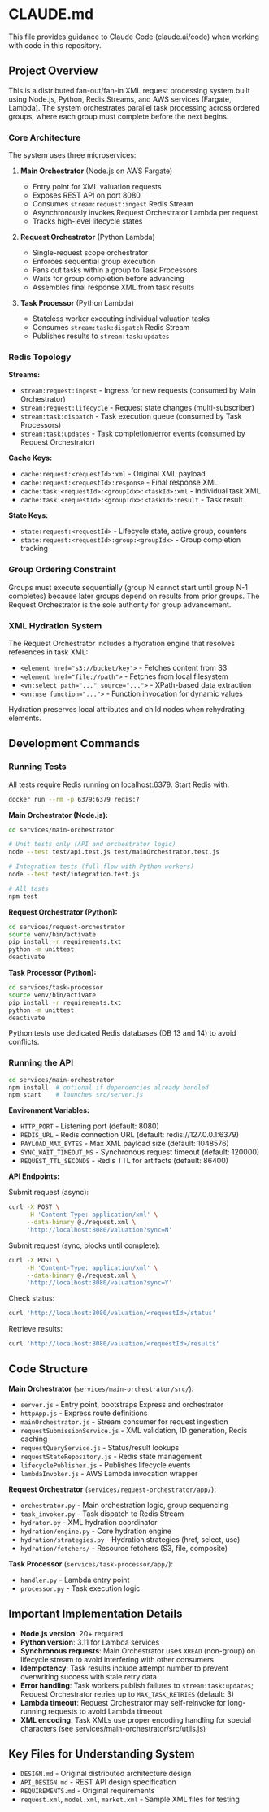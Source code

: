 # CLAUDE.md

This file provides guidance to Claude Code (claude.ai/code) when working with code in this repository.

## Project Overview

This is a distributed fan-out/fan-in XML request processing system built using Node.js, Python, Redis Streams, and AWS services (Fargate, Lambda). The system orchestrates parallel task processing across ordered groups, where each group must complete before the next begins.

### Core Architecture

The system uses three microservices:

1. **Main Orchestrator** (Node.js on AWS Fargate)
   - Entry point for XML valuation requests
   - Exposes REST API on port 8080
   - Consumes `stream:request:ingest` Redis Stream
   - Asynchronously invokes Request Orchestrator Lambda per request
   - Tracks high-level lifecycle states

2. **Request Orchestrator** (Python Lambda)
   - Single-request scope orchestrator
   - Enforces sequential group execution
   - Fans out tasks within a group to Task Processors
   - Waits for group completion before advancing
   - Assembles final response XML from task results

3. **Task Processor** (Python Lambda)
   - Stateless worker executing individual valuation tasks
   - Consumes `stream:task:dispatch` Redis Stream
   - Publishes results to `stream:task:updates`

### Redis Topology

**Streams:**
- `stream:request:ingest` - Ingress for new requests (consumed by Main Orchestrator)
- `stream:request:lifecycle` - Request state changes (multi-subscriber)
- `stream:task:dispatch` - Task execution queue (consumed by Task Processors)
- `stream:task:updates` - Task completion/error events (consumed by Request Orchestrator)

**Cache Keys:**
- `cache:request:<requestId>:xml` - Original XML payload
- `cache:request:<requestId>:response` - Final response XML
- `cache:task:<requestId>:<groupIdx>:<taskId>:xml` - Individual task XML
- `cache:task:<requestId>:<groupIdx>:<taskId>:result` - Task result

**State Keys:**
- `state:request:<requestId>` - Lifecycle state, active group, counters
- `state:request:<requestId>:group:<groupIdx>` - Group completion tracking

### Group Ordering Constraint

Groups must execute sequentially (group N cannot start until group N-1 completes) because later groups depend on results from prior groups. The Request Orchestrator is the sole authority for group advancement.

### XML Hydration System

The Request Orchestrator includes a hydration engine that resolves references in task XML:

- `<element href="s3://bucket/key">` - Fetches content from S3
- `<element href="file://path">` - Fetches from local filesystem
- `<vn:select path="..." source="...">` - XPath-based data extraction
- `<vn:use function="...">` - Function invocation for dynamic values

Hydration preserves local attributes and child nodes when rehydrating elements.

## Development Commands

### Running Tests

All tests require Redis running on localhost:6379. Start Redis with:
```bash
docker run --rm -p 6379:6379 redis:7
```

**Main Orchestrator (Node.js):**
```bash
cd services/main-orchestrator

# Unit tests only (API and orchestrator logic)
node --test test/api.test.js test/mainOrchestrator.test.js

# Integration tests (full flow with Python workers)
node --test test/integration.test.js

# All tests
npm test
```

**Request Orchestrator (Python):**
```bash
cd services/request-orchestrator
source venv/bin/activate
pip install -r requirements.txt
python -m unittest
deactivate
```

**Task Processor (Python):**
```bash
cd services/task-processor
source venv/bin/activate
pip install -r requirements.txt
python -m unittest
deactivate
```

Python tests use dedicated Redis databases (DB 13 and 14) to avoid conflicts.

### Running the API

```bash
cd services/main-orchestrator
npm install  # optional if dependencies already bundled
npm start    # launches src/server.js
```

**Environment Variables:**
- `HTTP_PORT` - Listening port (default: 8080)
- `REDIS_URL` - Redis connection URL (default: redis://127.0.0.1:6379)
- `PAYLOAD_MAX_BYTES` - Max XML payload size (default: 1048576)
- `SYNC_WAIT_TIMEOUT_MS` - Synchronous request timeout (default: 120000)
- `REQUEST_TTL_SECONDS` - Redis TTL for artifacts (default: 86400)

**API Endpoints:**

Submit request (async):
```bash
curl -X POST \
     -H 'Content-Type: application/xml' \
     --data-binary @./request.xml \
     'http://localhost:8080/valuation?sync=N'
```

Submit request (sync, blocks until complete):
```bash
curl -X POST \
     -H 'Content-Type: application/xml' \
     --data-binary @./request.xml \
     'http://localhost:8080/valuation?sync=Y'
```

Check status:
```bash
curl 'http://localhost:8080/valuation/<requestId>/status'
```

Retrieve results:
```bash
curl 'http://localhost:8080/valuation/<requestId>/results'
```

## Code Structure

**Main Orchestrator** (`services/main-orchestrator/src/`):
- `server.js` - Entry point, bootstraps Express and orchestrator
- `httpApp.js` - Express route definitions
- `mainOrchestrator.js` - Stream consumer for request ingestion
- `requestSubmissionService.js` - XML validation, ID generation, Redis caching
- `requestQueryService.js` - Status/result lookups
- `requestStateRepository.js` - Redis state management
- `lifecyclePublisher.js` - Publishes lifecycle events
- `lambdaInvoker.js` - AWS Lambda invocation wrapper

**Request Orchestrator** (`services/request-orchestrator/app/`):
- `orchestrator.py` - Main orchestration logic, group sequencing
- `task_invoker.py` - Task dispatch to Redis Stream
- `hydrator.py` - XML hydration coordinator
- `hydration/engine.py` - Core hydration engine
- `hydration/strategies.py` - Hydration strategies (href, select, use)
- `hydration/fetchers/` - Resource fetchers (S3, file, composite)

**Task Processor** (`services/task-processor/app/`):
- `handler.py` - Lambda entry point
- `processor.py` - Task execution logic

## Important Implementation Details

- **Node.js version**: 20+ required
- **Python version**: 3.11 for Lambda services
- **Synchronous requests**: Main Orchestrator uses `XREAD` (non-group) on lifecycle stream to avoid interfering with other consumers
- **Idempotency**: Task results include attempt number to prevent overwriting success with stale retry data
- **Error handling**: Task workers publish failures to `stream:task:updates`; Request Orchestrator retries up to `MAX_TASK_RETRIES` (default: 3)
- **Lambda timeout**: Request Orchestrator may self-reinvoke for long-running requests to avoid Lambda timeout
- **XML encoding**: Task XMLs use proper encoding handling for special characters (see services/main-orchestrator/src/utils.js)

## Key Files for Understanding System

- `DESIGN.md` - Original distributed architecture design
- `API_DESIGN.md` - REST API design specification
- `REQUIREMENTS.md` - Original requirements
- `request.xml`, `model.xml`, `market.xml` - Sample XML files for testing